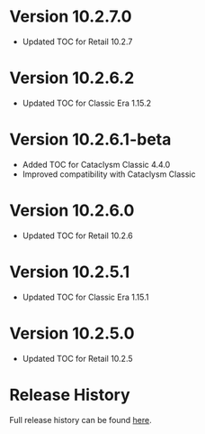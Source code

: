 # Version 10.2.7.0

* Updated TOC for Retail 10.2.7

# Version 10.2.6.2

* Updated TOC for Classic Era 1.15.2

# Version 10.2.6.1-beta

* Added TOC for Cataclysm Classic 4.4.0
* Improved compatibility with Cataclysm Classic

# Version 10.2.6.0

* Updated TOC for Retail 10.2.6

# Version 10.2.5.1

* Updated TOC for Classic Era 1.15.1

# Version 10.2.5.0

* Updated TOC for Retail 10.2.5

# Release History

Full release history can be found [here](https://github.com/kstange/MasqueBlizzInv/wiki/Release-Notes).

